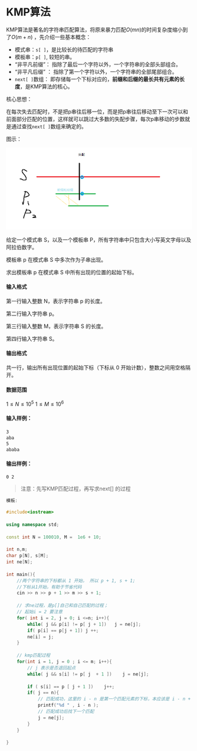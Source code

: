 # KMP算法

KMP算法是著名的字符串匹配算法，将原来暴力匹配$O(mn)$的时间复杂度缩小到了$O(m+n)$  ，先介绍一些基本概念：

* 模式串：`s[ ]`，是比较长的待匹配的字符串
* 模板串：`p[ ]`, 较短的串。
* “非平凡前缀”： 指除了最后一个字符以外，一个字符串的全部头部组合。
* “非平凡后缀” ： 指除了第一个字符以外，一个字符串的全部尾部组合。
* `next[ ]`数组： 即存储每一个下标对应的，**前缀和后缀的最长共有元素的长度**，是KMP算法的核心。

核心思想：

在每次失去匹配时，不是把p串往后移一位，而是把p串往后移动至下一次可以和前面部分匹配的位置，这样就可以跳过大多数的失配步骤，每次p串移动的步数就是通过查找`next[ ]`数组来确定的。



图示：

![image-20210726103534914](KMP算法.assets/image-20210726103534914.png)



给定一个模式串 S，以及一个模板串 P，所有字符串中只包含大小写英文字母以及阿拉伯数字。

模板串 p 在模式串 S 中多次作为子串出现。

求出模板串 p 在模式串 S 中所有出现的位置的起始下标。

#### 输入格式

第一行输入整数 N，表示字符串 p 的长度。

第二行输入字符串 p。

第三行输入整数 M，表示字符串 S 的长度。

第四行输入字符串 S。

#### 输出格式

共一行，输出所有出现位置的起始下标（下标从 0 开始计数），整数之间用空格隔开。

#### 数据范围

$1≤N≤10^5$
$1≤M≤10^6$

#### 输入样例：

```
3
aba
5
ababa
```

#### 输出样例：

```
0 2
```



> 注意：先写KMP匹配过程，再写求next[] 的过程

```c++
模板: 

```







```C++
#include<iostream>

using namespace std;

const int N = 100010, M =  1e6 + 10;

int n,m;
char p[N], s[M];
int ne[N];

int main(){
    //两个字符串的下标都从 1 开始， 所以 p + 1, s + 1;
    //下标从1开始，有助于节省代码
    cin >> n >> p + 1 >> m >> s + 1;
    
    // 求ne过程，是p[]自己和自己匹配的过程；
    // 起始i = 2 要注意
    for( int i = 2, j = 0; i <=n; i++){
        while( j && p[i] != p[ j + 1])   j = ne[j];
        if( p[i] == p[j + 1]) j ++;
        ne[i] = j;
    }
    
    // kmp匹配过程
    for(int i = 1, j = 0 ; i <= m; i++){
        // j 表示是否退回起点
        while( j && s[i] != p[ j  + 1 ])    j = ne[j];
        
        if ( s[i] == p [ j + 1 ])    j++;
        if( j == n){
            // 匹配成功，这里的 i - n 是第一个匹配元素的下标，本应该是 i - n + 1， 由于数组是从1开始计数，所以为 i - n
            printf("%d " , i - n );
            // 匹配成功后找下一个匹配
            j = ne[j];
        }
    }
    
}
```

